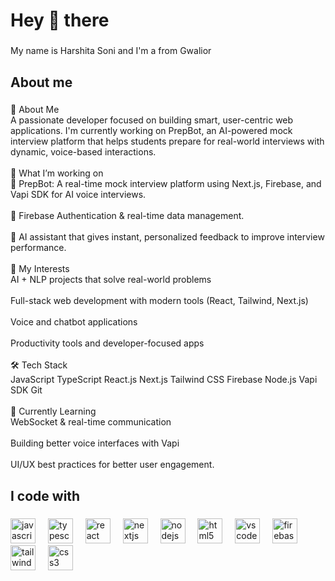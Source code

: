 <h1 align="left">Hey 👋 there</h1>

###

<p align="left">My name is Harshita Soni and I'm a from Gwalior</p>

###

<h2 align="left">About me</h2>

###

<p align="left">👋 About Me<br> A passionate developer focused on building smart, user-centric web applications. I'm currently working on PrepBot, an AI-powered mock interview platform that helps students prepare for real-world interviews with dynamic, voice-based interactions.<br><br>🚀 What I’m working on<br>🎤 PrepBot: A real-time mock interview platform using Next.js, Firebase, and Vapi SDK for AI voice interviews.<br><br>🔐 Firebase Authentication & real-time data management.<br><br>🤖 AI assistant that gives instant, personalized feedback to improve interview performance.<br><br>🧠 My Interests<br>AI + NLP projects that solve real-world problems<br><br>Full-stack web development with modern tools (React, Tailwind, Next.js)<br><br>Voice and chatbot applications<br><br>Productivity tools and developer-focused apps<br><br>🛠 Tech Stack<br>JavaScript TypeScript React.js Next.js Tailwind CSS Firebase Node.js Vapi SDK Git<br><br>🌱 Currently Learning<br>WebSocket & real-time communication<br><br>Building better voice interfaces with Vapi<br><br>UI/UX best practices for better user engagement.</p>

###

<h2 align="left">I code with</h2>

###

<div align="left">
  <img src="https://cdn.jsdelivr.net/gh/devicons/devicon/icons/javascript/javascript-original.svg" height="40" alt="javascript logo"  />
  <img width="12" />
  <img src="https://cdn.jsdelivr.net/gh/devicons/devicon/icons/typescript/typescript-original.svg" height="40" alt="typescript logo"  />
  <img width="12" />
  <img src="https://cdn.jsdelivr.net/gh/devicons/devicon/icons/react/react-original.svg" height="40" alt="react logo"  />
  <img width="12" />
  <img src="https://cdn.jsdelivr.net/gh/devicons/devicon/icons/nextjs/nextjs-original.svg" height="40" alt="nextjs logo"  />
  <img width="12" />
  <img src="https://cdn.jsdelivr.net/gh/devicons/devicon/icons/nodejs/nodejs-original.svg" height="40" alt="nodejs logo"  />
  <img width="12" />
  <img src="https://cdn.jsdelivr.net/gh/devicons/devicon/icons/html5/html5-original.svg" height="40" alt="html5 logo"  />
  <img width="12" />
  <img src="https://cdn.jsdelivr.net/gh/devicons/devicon/icons/vscode/vscode-original.svg" height="40" alt="vscode logo"  />
  <img width="12" />
  <img src="https://cdn.jsdelivr.net/gh/devicons/devicon/icons/firebase/firebase-plain.svg" height="40" alt="firebase logo"  />
  <img width="12" />
  <img src="https://cdn.jsdelivr.net/gh/devicons/devicon/icons/tailwindcss/tailwindcss-original-wordmark.svg" height="40" alt="tailwindcss logo"  />
  <img width="12" />
  <img src="https://cdn.jsdelivr.net/gh/devicons/devicon/icons/css3/css3-original.svg" height="40" alt="css3 logo"  />
</div>

###
